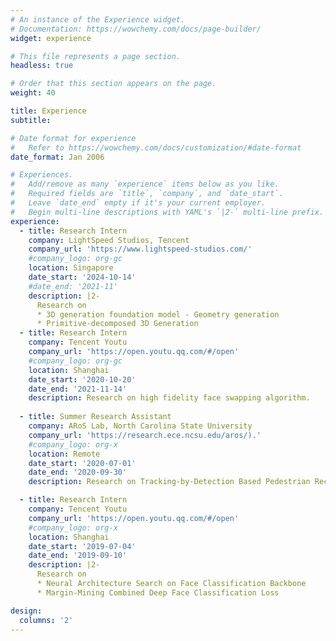 ```yaml
---
# An instance of the Experience widget.
# Documentation: https://wowchemy.com/docs/page-builder/
widget: experience

# This file represents a page section.
headless: true

# Order that this section appears on the page.
weight: 40

title: Experience
subtitle:

# Date format for experience
#   Refer to https://wowchemy.com/docs/customization/#date-format
date_format: Jan 2006

# Experiences.
#   Add/remove as many `experience` items below as you like.
#   Required fields are `title`, `company`, and `date_start`.
#   Leave `date_end` empty if it's your current employer.
#   Begin multi-line descriptions with YAML's `|2-` multi-line prefix.
experience:
  - title: Research Intern
    company: LightSpeed Studios, Tencent
    company_url: 'https://www.lightspeed-studios.com/'
    #company_logo: org-gc
    location: Singapore
    date_start: '2024-10-14'
    #date_end: '2021-11'
    description: |2-
      Research on 
      * 3D generation foundation model - Geometry generation
      * Primitive-decomposed 3D Generation
  - title: Research Intern
    company: Tencent Youtu
    company_url: 'https://open.youtu.qq.com/#/open'
    #company_logo: org-gc
    location: Shanghai
    date_start: '2020-10-20'
    date_end: '2021-11-14'
    description: Research on high fidelity face swapping algorithm.
        
  - title: Summer Research Assistant
    company: ARoS Lab, North Carolina State University
    company_url: 'https://research.ece.ncsu.edu/aros/).'
    #company_logo: org-x
    location: Remote
    date_start: '2020-07-01'
    date_end: '2020-09-30'
    description: Research on Tracking-by-Detection Based Pedestrian Recognition in Infrared Video.

  - title: Research Intern
    company: Tencent Youtu
    company_url: 'https://open.youtu.qq.com/#/open'
    #company_logo: org-x
    location: Shanghai
    date_start: '2019-07-04'
    date_end: '2019-09-10'
    description: |2-
      Research on 
      * Neural Architecture Search on Face Classification Backbone
      * Margin-Mining Combined Deep Face Classification Loss

design:
  columns: '2'
---
```

